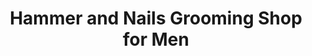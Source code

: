 ---
title: "Hammer and Nails Grooming Shop for Men"
url: /reno/hammer-and-nails-grooming-shop-for-men/
shop: hairdresser
---